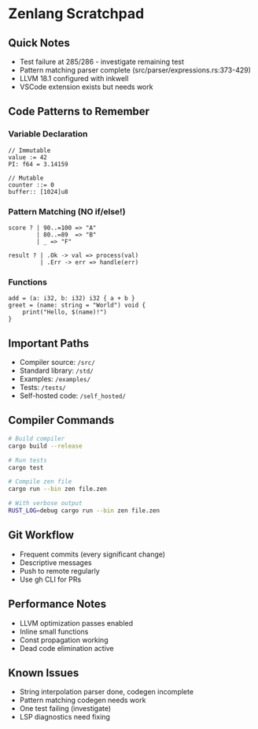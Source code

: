 # Zenlang Scratchpad

## Quick Notes
- Test failure at 285/286 - investigate remaining test
- Pattern matching parser complete (src/parser/expressions.rs:373-429)
- LLVM 18.1 configured with inkwell
- VSCode extension exists but needs work

## Code Patterns to Remember

### Variable Declaration
```zen
// Immutable
value := 42
PI: f64 = 3.14159

// Mutable  
counter ::= 0
buffer:: [1024]u8
```

### Pattern Matching (NO if/else!)
```zen
score ? | 90..=100 => "A"
        | 80..=89  => "B"
        | _ => "F"

result ? | .Ok -> val => process(val)
         | .Err -> err => handle(err)
```

### Functions
```zen
add = (a: i32, b: i32) i32 { a + b }
greet = (name: string = "World") void {
    print("Hello, $(name)!")
}
```

## Important Paths
- Compiler source: `/src/`
- Standard library: `/std/`
- Examples: `/examples/`
- Tests: `/tests/`
- Self-hosted code: `/self_hosted/`

## Compiler Commands
```bash
# Build compiler
cargo build --release

# Run tests
cargo test

# Compile zen file
cargo run --bin zen file.zen

# With verbose output
RUST_LOG=debug cargo run --bin zen file.zen
```

## Git Workflow
- Frequent commits (every significant change)
- Descriptive messages
- Push to remote regularly
- Use gh CLI for PRs

## Performance Notes
- LLVM optimization passes enabled
- Inline small functions
- Const propagation working
- Dead code elimination active

## Known Issues
- String interpolation parser done, codegen incomplete
- Pattern matching codegen needs work
- One test failing (investigate)
- LSP diagnostics need fixing